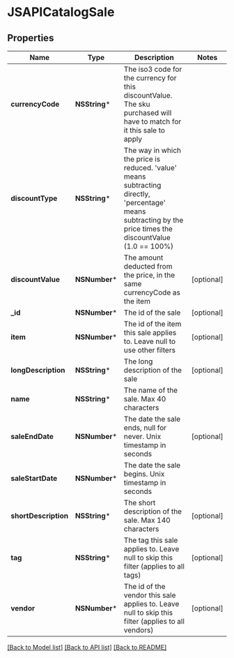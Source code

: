 # JSAPICatalogSale

## Properties
Name | Type | Description | Notes
------------ | ------------- | ------------- | -------------
**currencyCode** | **NSString*** | The iso3 code for the currency for this discountValue.  The sku purchased will have to match for it this sale to apply | 
**discountType** | **NSString*** | The way in which the price is reduced. &#39;value&#39; means subtracting directly, &#39;percentage&#39; means subtracting by the price times the discountValue (1.0 &#x3D;&#x3D; 100%) | 
**discountValue** | **NSNumber*** | The amount deducted from the price, in the same currencyCode as the item | [optional] 
**_id** | **NSNumber*** | The id of the sale | [optional] 
**item** | **NSNumber*** | The id of the item this sale applies to.  Leave null to use other filters | [optional] 
**longDescription** | **NSString*** | The long description of the sale | [optional] 
**name** | **NSString*** | The name of the sale.  Max 40 characters | 
**saleEndDate** | **NSNumber*** | The date the sale ends, null for never.  Unix timestamp in seconds | [optional] 
**saleStartDate** | **NSNumber*** | The date the sale begins.  Unix timestamp in seconds | 
**shortDescription** | **NSString*** | The short description of the sale.  Max 140 characters | [optional] 
**tag** | **NSString*** | The tag this sale applies to.  Leave null to skip this filter (applies to all tags) | [optional] 
**vendor** | **NSNumber*** | The id of the vendor this sale applies to.  Leave null to skip this filter (applies to all vendors) | [optional] 

[[Back to Model list]](../README.md#documentation-for-models) [[Back to API list]](../README.md#documentation-for-api-endpoints) [[Back to README]](../README.md)


